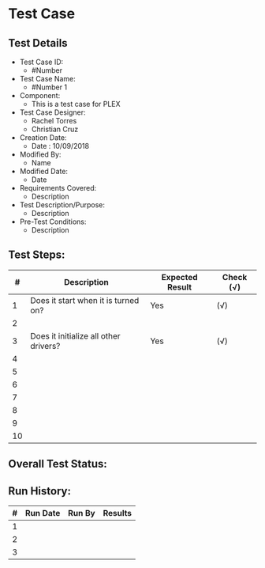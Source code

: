 # Test Case 

## Test Details

* Test Case ID:
  * #Number
* Test Case Name:
  * #Number 1 
* Component: 
  * This is a test case for PLEX
* Test Case Designer:
  * Rachel Torres
  * Christian Cruz
* Creation Date:
  * Date : 10/09/2018
* Modified By:
  * Name
* Modified Date:
  * Date
* Requirements Covered:
  * Description
* Test Description/Purpose:
  * Description
* Pre-Test Conditions:
  * Description
## Test Steps: 
| # | Description | Expected Result | Check (√) |
| --- | --- | --- | --- |
| 1 | Does it start when it is turned on?| Yes | (√) |			
| 2 | | | |			
| 3 | Does it initialize all other drivers?| Yes | (√) |			
| 4 | | | |			
| 5 | | | |			
| 6 | | | |			
| 7 | | | |			
| 8 | | | |			
| 9 | | | |			
| 10 | | | |			

## Overall Test Status:



## Run History:
| # |	Run Date |	Run By |	Results |
| --- | --- | --- | --- |
| 1 | | | |			
| 2 | | | |			
| 3 | | | |			


